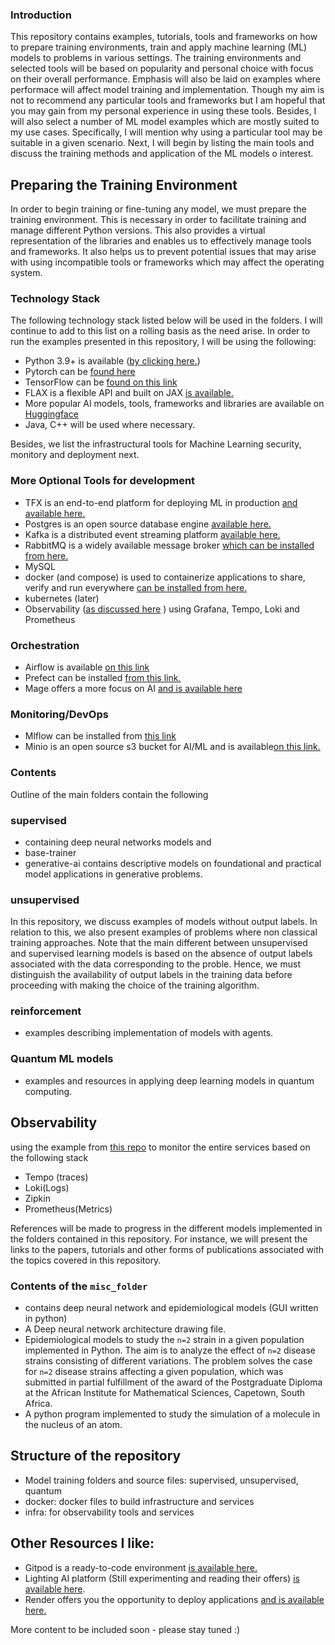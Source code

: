 ### Introduction

This repository contains examples, tutorials, tools and frameworks on how to prepare training environments, train and apply machine learning (ML) models to problems in various settings. 
The training environments and selected tools will be based on popularity and personal choice with focus on their overall performance. Emphasis will also be laid on examples where performace will affect model training and implementation. Though my aim is not to recommend any particular tools and frameworks but I am hopeful that you may gain from my personal experience in using these tools. Besides, I will also select a number of ML model examples which are mostly suited to my use cases. Specifically, I will mention why using a particular tool may be suitable in a given scenario. Next, I will begin by listing the main tools and discuss the training methods and application of the ML models o interest.

## Preparing the Training Environment 
In order to begin training or fine-tuning any model, we must prepare the training environment. This is necessary in order to facilitate training  and manage different Python versions. This also provides a virtual representation of the libraries and enables us to effectively manage tools and frameworks. It also helps us to prevent potential issues that may arise with using incompatible tools or frameworks which may affect the operating system.

### Technology Stack

  The following technology stack listed below will be used in the folders. I will continue to add to this list on a rolling basis as the need arise. In order to run the examples presented in this repository, I will be using the following:
- Python 3.9+ is available ([by clicking here.](https://www.python.org/))
- Pytorch can be [found here](https://pytorch.org/) 
- TensorFlow can be [found on this link](https://www.tensorflow.org/)
- FLAX is a flexible API and built on JAX [is available.](https://github.com/google/flax)
- More popular AI models, tools, frameworks and libraries are available on [Huggingface](https://huggingface.co/)
- Java, C++ will be used where necessary.

Besides, we list the infrastructural tools for Machine Learning security, monitory and deployment next. 

### More Optional Tools for development
- TFX is an end-to-end platform for deploying ML in production [and available here.](https://www.tensorflow.org/tfx)
- Postgres is an open source database engine [available here.](https://www.postgresql.org/)
- Kafka is a distributed event streaming platform [available here.](https://kafka.apache.org/)
- RabbitMQ is a widely available message broker [which can be installed from here.](https://rabbitmq.com/)
- MySQL 
- docker (and compose) is used to containerize applications to share, verify and run everywhere [can be installed from here.](https://www.docker.com/)
- kubernetes (later)
- Observability ([as discussed here](https://grafana.com/grafana/dashboards/16110-fastapi-observability/)
) using Grafana, Tempo, Loki and Prometheus

### Orchestration
- Airflow is available [on this link](https://airflow.apache.org/)
- Prefect can be installed [from this link.](https://www.prefect.io/)
- Mage offers a more focus on AI [and is available here](https://www.mage.ai/)

### Monitoring/DevOps
- Mlflow can be installed from [this link](https://mlflow.org/)
- Minio is an open source s3 bucket for AI/ML and is available[on this link.](https://min.io/)

### Contents

Outline of the main folders contain the following

### supervised

- containing deep neural networks models and
- base-trainer
- generative-ai contains descriptive models on foundational and practical model applications in generative problems.

### unsupervised

 In this repository, we discuss examples of models without output labels. In relation to this, we also present examples of problems where non classical training approaches. Note that the main different between unsupervised and supervised learning models is based on the absence of output labels associated with the data corresponding to the proble. Hence, we must distinguish the availability of output labels in the training data before proceeding with making the choice of the training algorithm.

### reinforcement

- examples describing implementation of models with agents.

### Quantum ML models

- examples and resources in applying deep learning models in quantum computing.

## Observability

using the example from [this repo](https://github.com/blueswen/fastapi-observability) to monitor the entire services based on the following stack

- Tempo (traces)
- Loki(Logs)
- Zipkin 
- Prometheus(Metrics)

References will be made to progress in the different models implemented in the folders contained in this repository. For instance,
we will present the links to the papers, tutorials and other forms of publications associated with the topics covered in this repository.

### Contents of the ```misc_folder```

- contains deep neural network and epidemiological models (GUI written in python)
- A Deep neural network architecture drawing file.
- Epidemiological models to study the `n=2` strain in a given population implemented in Python. The aim is to analyze the effect of `n=2` disease strains consisting of different variations. The problem solves the case for `n=2` disease strains affecting a given population, which was submitted in partial fulfillment of the award of the Postgraduate Diploma at the African Institute for Mathematical Sciences, Capetown, South Africa.
- A python program implemented to study the simulation of a molecule in the nucleus of an atom.

## Structure of the repository
- Model training folders and source files: supervised, unsupervised, quantum
- docker: docker files to build infrastructure and services
- infra: for observability tools and services


## Other Resources I like:
- Gitpod is a ready-to-code environment [is available here.](https://www.gitpod.io/)
- Lighting AI platform (Still experimenting and reading their offers) [is available here](https://lightning.ai/).
- Render offers you the opportunity to deploy applications [and is available here.](https://render.com/)

More content to be included soon - please stay tuned :) 
